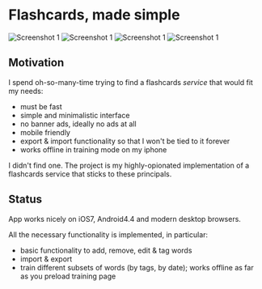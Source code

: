 # Flashcards, made simple

![Screenshot 1](https://dl.dropboxusercontent.com/u/9198587/Photo%2026-05-14%2001%2027%2042.png)
![Screenshot 1](https://dl.dropboxusercontent.com/u/9198587/Photo%2026-05-14%2001%2028%2006.png)
![Screenshot 1](https://dl.dropboxusercontent.com/u/9198587/Photo%2026-05-14%2001%2030%2035.png)
![Screenshot 1](https://dl.dropboxusercontent.com/u/9198587/Photo%2026-05-14%2001%2032%2055.png)

## Motivation

I spend oh-so-many-time trying to find a flashcards *service* that would fit my needs:
- must be fast
- simple and minimalistic interface
- no banner ads, ideally no ads at all
- mobile friendly
- export & import functionality so that I won't be tied to it forever
- works offline in training mode on my iphone

I didn't find one. The project is my highly-opionated implementation of a flashcards service that sticks to these principals.

## Status

App works nicely on iOS7, Android4.4 and modern desktop browsers.

All the necessary functionality is implemented, in particular:
- basic functionality to add, remove, edit & tag words
- import & export
- train different subsets of words (by tags, by date); works offline as far as you preload training page

